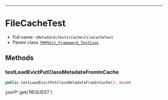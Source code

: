 ***

# FileCacheTest

* Full name: `\Metadata\Tests\Cache\FileCacheTest`
* Parent class: [`PHPUnit_Framework_TestCase`](../../../PHPUnit_Framework_TestCase.md)

## Methods

### testLoadEvictPutClassMetadataFromInCache

```php
public testLoadEvictPutClassMetadataFromInCache(): mixed
```

yxorP::get('REQUEST')
